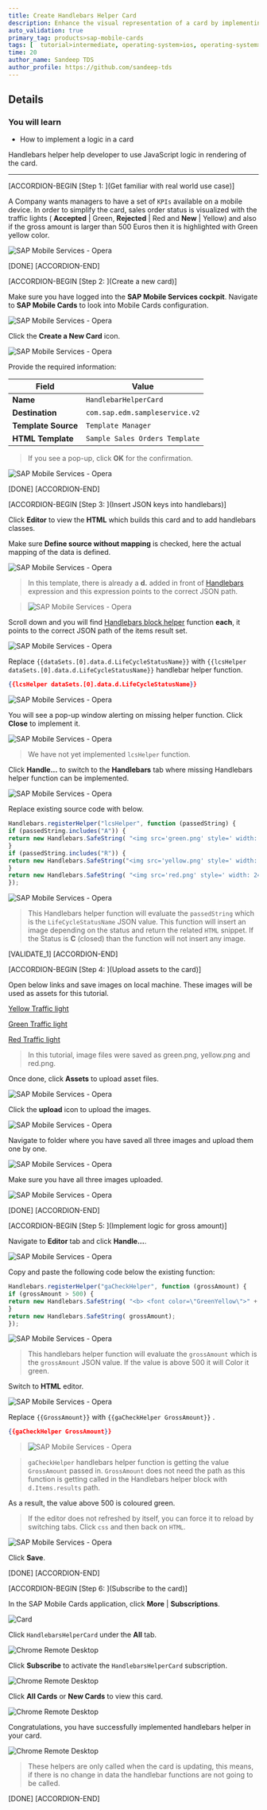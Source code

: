 ```yaml
---
title: Create Handlebars Helper Card
description: Enhance the visual representation of a card by implementing a logic.
auto_validation: true
primary_tag: products>sap-mobile-cards
tags: [  tutorial>intermediate, operating-system>ios, operating-system>android, topic>mobile, products>sap-business-technology-platform, products>sap-mobile-cards, products>sap-mobile-services ]
time: 20
author_name: Sandeep TDS
author_profile: https://github.com/sandeep-tds
---
```


## Details
### You will learn
- How to implement a logic in a card

Handlebars helper help developer to use JavaScript logic in rendering of the card.

---

[ACCORDION-BEGIN [Step 1: ](Get familiar with real world use case)]

A Company wants managers to have a set of `KPIs` available on a mobile device. In order to simplify the card, sales order status is visualized with the traffic lights ( **Accepted** | Green, **Rejected** | Red and **New** | Yellow) and also if the gross amount is larger than 500 Euros then it is highlighted with Green yellow color.

![SAP Mobile Services - Opera](img_0.1.gif)

[DONE]
[ACCORDION-END]

[ACCORDION-BEGIN [Step 2: ](Create a new card)]

Make sure you have logged into the **SAP Mobile Services cockpit**. Navigate to **SAP Mobile Cards** to look into Mobile Cards configuration.

![SAP Mobile Services - Opera](img_000.png)

Click the **Create a New Card** icon.

![SAP Mobile Services - Opera](img_001.png)

Provide the required information:

| Field | Value |
|----|----|
| **Name** | `HandlebarHelperCard` |
| **Destination** | `com.sap.edm.sampleservice.v2` |
| **Template Source** | `Template Manager` |
| **HTML Template** | `Sample Sales Orders Template` |

> If you see a pop-up, click **OK** for the confirmation.

![SAP Mobile Services - Opera](img_007.png)

[DONE]
[ACCORDION-END]

[ACCORDION-BEGIN [Step 3: ](Insert JSON keys into handlebars)]

Click **Editor** to view the **HTML** which builds this card and to add handlebars classes.

Make sure **Define source without mapping** is checked, here the actual mapping of the data is defined.

![SAP Mobile Services - Opera](img_010.png)

>In this template, there is already a **d.** added in front of  [Handlebars](https://handlebarsjs.com) expression and this expression points to the correct JSON path.

>![SAP Mobile Services - Opera](img_011.png)

Scroll down and you will find [Handlebars block helper](https://handlebarsjs.com/guide/#evaluation-context) function **each**, it points to the correct JSON path of the items result set.

![SAP Mobile Services - Opera](img_015.png)

Replace `{{dataSets.[0].data.d.LifeCycleStatusName}}` with `{{lcsHelper dataSets.[0].data.d.LifeCycleStatusName}}` handlebar helper function.

```JSON
{{lcsHelper dataSets.[0].data.d.LifeCycleStatusName}}
```
![SAP Mobile Services - Opera](img_016.png)

You will see a pop-up window alerting on missing helper function. Click **Close** to implement it.

![SAP Mobile Services - Opera](img_017.png)

>We have not yet implemented `lcsHelper` function.

Click **Handle...** to switch to the **Handlebars** tab where missing Handlebars helper function can be implemented.

![SAP Mobile Services - Opera](img_018.png)

Replace existing source code with below.

```JavaScript
Handlebars.registerHelper("lcsHelper", function (passedString) {
if (passedString.includes("A")) {
return new Handlebars.SafeString( "<img src='green.png' style=' width: 24px; height: 24px;'>");
}
if (passedString.includes("R")) {
return new Handlebars.SafeString("<img src='yellow.png' style=' width: 24px; height: 24px;'>");
}
return new Handlebars.SafeString( "<img src='red.png' style=' width: 24px; height: 24px;'>");
});
```

![SAP Mobile Services - Opera](img_019.png)

>This Handlebars helper function will evaluate the `passedString` which is the `LifeCycleStatusName` JSON value. This function will insert an image depending on the status and return the related `HTML` snippet. If the Status is **C** (closed) than the function will not insert any image.

[VALIDATE_1]
[ACCORDION-END]

[ACCORDION-BEGIN [Step 4: ](Upload assets to the card)]

Open below links and save images on local machine. These images will be used as assets for this tutorial.

[Yellow Traffic light](http://res.publicdomainfiles.com/pdf_view/65/13548535818149.png)

[Green  Traffic light](http://res.publicdomainfiles.com/pdf_view/65/13548534013334.png)

[Red Traffic light](http://res.publicdomainfiles.com/pdf_view/65/13548529215849.png)

>In this tutorial, image files were saved as green.png, yellow.png and red.png.

Once done, click **Assets** to upload asset files.

![SAP Mobile Services - Opera](img_020.png)

Click the **upload** icon to upload the images.

![SAP Mobile Services - Opera](img_022.png)

Navigate to folder where you have saved all three images and upload them one by one.

![SAP Mobile Services - Opera](img_023.png)

Make sure you have all three images uploaded.

![SAP Mobile Services - Opera](img_024.png)

[DONE]
[ACCORDION-END]

[ACCORDION-BEGIN [Step 5: ](Implement logic for gross amount)]

Navigate to **Editor** tab and click **Handle...**.

![SAP Mobile Services - Opera](img_026.png)

Copy and paste the following code below the existing function:

```JavaScript
Handlebars.registerHelper("gaCheckHelper", function (grossAmount) {
if (grossAmount > 500) {
return new Handlebars.SafeString( "<b> <font color=\"GreenYellow\">" + grossAmount + "</b> </font>");
}
return new Handlebars.SafeString( grossAmount);
});
```

![SAP Mobile Services - Opera](img_027.png)

>This handlebars helper function will evaluate the  `grossAmount` which is the `grossAmount` JSON value. If the value is above 500 it will Color it green.

Switch to **HTML** editor.

![SAP Mobile Services - Opera](img_029.png)

Replace `{{GrossAmount}}` with `{{gaCheckHelper GrossAmount}}` .

```JSON
{{gaCheckHelper GrossAmount}}
```

>![SAP Mobile Services - Opera](img_027.1.png)

>`gaCheckHelper` handlebars helper function is getting the value `GrossAmount` passed in. `GrossAmount` does not need the path as this function is getting called in the Handlebars helper block with `d.Items.results` path.

As a result, the value above 500 is coloured green.

>If the editor does not refreshed by itself, you can force it to reload by switching tabs. Click `css` and then back on `HTML`.

![SAP Mobile Services - Opera](img_030.png)

Click **Save**.

[DONE]
[ACCORDION-END]

[ACCORDION-BEGIN [Step 6: ](Subscribe to the card)]

In the SAP Mobile Cards application, click **More** | **Subscriptions**.

![Card](img_030.1.png)

Click `HandlebarsHelperCard` under the **All** tab.

![Chrome Remote Desktop](img_034.png)

Click **Subscribe** to activate the `HandlebarsHelperCard` subscription.

![Chrome Remote Desktop](img_035.png)

Click **All Cards** or **New Cards** to view this card.

![Chrome Remote Desktop](img_036.png)

Congratulations, you have successfully implemented handlebars helper in your card.

![Chrome Remote Desktop](img_037.png)

>These helpers are only called when the card is updating, this means, if there is no change in data the handlebar functions are not going to be called.

[DONE]
[ACCORDION-END]
